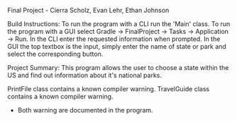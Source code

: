 Final Project - 
Cierra Scholz, Evan Lehr, Ethan Johnson

Build Instructions: To run the program with a CLI run the 'Main' class. To run the program with a GUI select Gradle -> FinalProject -> Tasks -> Application -> Run. In the CLI enter the requested information when prompted. In the GUI the top textbox is the input,
                    simply enter the name of state or park and select the corresponding button.
                    
Project Summary: This program allows the user to choose a state within the US and find out information about it's national parks.


PrintFile class contains a known compiler warning. 
TravelGuide class contains a known compiler warning.
 - Both warning are documented in the program.
